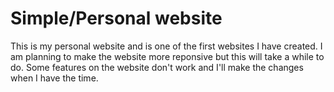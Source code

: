 # Simple/Personal website
This is my personal website and is one of the first websites I have created. I am planning to make the website more reponsive but this will take a while to do. Some features on the website don't work and I'll make the changes when I have the time. 
